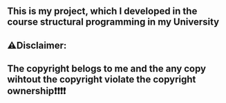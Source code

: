 ## This is my project, which I developed in the course structural programming in my University

## ⚠️Disclaimer:

## The copyright belogs to me and the any copy wihtout the copyright violate the copyright ownership❗❗❗❗
